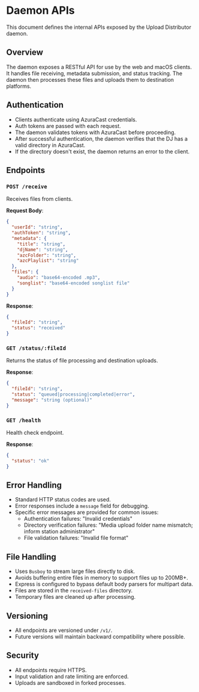 # Daemon APIs

This document defines the internal APIs exposed by the Upload Distributor daemon.

## Overview

The daemon exposes a RESTful API for use by the web and macOS clients. It handles file receiving, metadata submission, and status tracking. The daemon then processes these files and uploads them to destination platforms.

## Authentication

- Clients authenticate using AzuraCast credentials.
- Auth tokens are passed with each request.
- The daemon validates tokens with AzuraCast before proceeding.
- After successful authentication, the daemon verifies that the DJ has a valid directory in AzuraCast.
- If the directory doesn't exist, the daemon returns an error to the client.

## Endpoints

### `POST /receive`

Receives files from clients.

**Request Body**:
```json
{
  "userId": "string",
  "authToken": "string",
  "metadata": {
    "title": "string",
    "djName": "string",
    "azcFolder": "string",
    "azcPlaylist": "string"
  },
  "files": {
    "audio": "base64-encoded .mp3",
    "songlist": "base64-encoded songlist file"
  }
}
```

**Response**:
```json
{
  "fileId": "string",
  "status": "received"
}
```

### `GET /status/:fileId`

Returns the status of file processing and destination uploads.

**Response**:
```json
{
  "fileId": "string",
  "status": "queued|processing|completed|error",
  "message": "string (optional)"
}
```

### `GET /health`

Health check endpoint.

**Response**:
```json
{
  "status": "ok"
}
```

## Error Handling

- Standard HTTP status codes are used.
- Error responses include a `message` field for debugging.
- Specific error messages are provided for common issues:
  - Authentication failures: "Invalid credentials"
  - Directory verification failures: "Media upload folder name mismatch; inform station administrator"
  - File validation failures: "Invalid file format"

## File Handling

- Uses `Busboy` to stream large files directly to disk.
- Avoids buffering entire files in memory to support files up to 200MB+.
- Express is configured to bypass default body parsers for multipart data.
- Files are stored in the `received-files` directory.
- Temporary files are cleaned up after processing.

## Versioning

- All endpoints are versioned under `/v1/`.
- Future versions will maintain backward compatibility where possible.

## Security

- All endpoints require HTTPS.
- Input validation and rate limiting are enforced.
- Uploads are sandboxed in forked processes.
